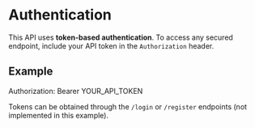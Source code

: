 # Authentication

This API uses **token-based authentication**. To access any secured endpoint, include your API token in the `Authorization` header.

## Example

Authorization: Bearer YOUR_API_TOKEN


Tokens can be obtained through the `/login` or `/register` endpoints (not implemented in this example).

